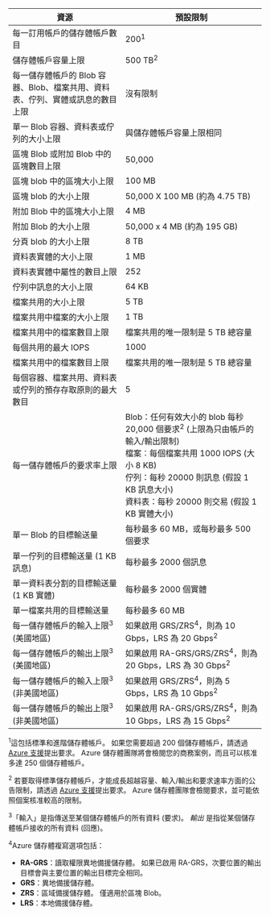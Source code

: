 | 資源 | 預設限制 |
| --- | --- |
| 每一訂用帳戶的儲存體帳戶數目 |200<sup>1</sup> |
| 儲存體帳戶容量上限 |500 TB<sup>2</sup> |
| 每一儲存體帳戶的 Blob 容器、Blob、檔案共用、資料表、佇列、實體或訊息的數目上限 |沒有限制 |
| 單一 Blob 容器、資料表或佇列的大小上限 |與儲存體帳戶容量上限相同 |
| 區塊 Blob 或附加 Blob 中的區塊數目上限 |50,000 |
| 區塊 blob 中的區塊大小上限 |100 MB |
| 區塊 blob 的大小上限 |50,000 X 100 MB (約為 4.75 TB) |
| 附加 Blob 中的區塊大小上限 |4 MB |
| 附加 Blob 的大小上限 |50,000 x 4 MB (約為 195 GB) |
| 分頁 blob 的大小上限 |8 TB |
| 資料表實體的大小上限 |1 MB |
| 資料表實體中屬性的數目上限 |252 |
| 佇列中訊息的大小上限 |64 KB |
| 檔案共用的大小上限 |5 TB |
| 檔案共用中檔案的大小上限 |1 TB |
| 檔案共用中的檔案數目上限 |檔案共用的唯一限制是 5 TB 總容量 |
| 每個共用的最大 IOPS |1000 |
| 檔案共用中的檔案數目上限 |檔案共用的唯一限制是 5 TB 總容量 |
| 每個容器、檔案共用、資料表或佇列的預存存取原則的最大數目 |5 |
| 每一儲存體帳戶的要求率上限 |Blob：任何有效大小的 blob 每秒 20,000 個要求<sup>2</sup> (上限為只由帳戶的輸入/輸出限制) <br />檔案︰每個檔案共用 1000 IOPS (大小 8 KB) <br />佇列：每秒 20000 則訊息 (假設 1 KB 訊息大小)<br />資料表：每秒 20000 則交易 (假設 1 KB 實體大小) |
| 單一 Blob 的目標輸送量 |每秒最多 60 MB，或每秒最多 500 個要求 |
| 單一佇列的目標輸送量 (1 KB 訊息) |每秒最多 2000 個訊息 |
| 單一資料表分割的目標輸送量 (1 KB 實體) |每秒最多 2000 個實體 |
| 單一檔案共用的目標輸送量 |每秒最多 60 MB |
| 每一儲存體帳戶的輸入上限<sup>3</sup> (美國地區) |如果啟用 GRS/ZRS<sup>4</sup>，則為 10 Gbps，LRS 為 20 Gbps<sup>2</sup> |
| 每一儲存體帳戶的輸出上限<sup>3</sup> (美國地區) |如果啟用 RA-GRS/GRS/ZRS<sup>4</sup>，則為 20 Gbps，LRS 為 30 Gbps<sup>2</sup> |
| 每一儲存體帳戶的輸入上限<sup>3</sup> (非美國地區) |如果啟用 GRS/ZRS<sup>4</sup>，則為 5 Gbps，LRS 為 10 Gbps<sup>2</sup> |
| 每一儲存體帳戶的輸出上限<sup>3</sup> (非美國地區) |如果啟用 RA-GRS/GRS/ZRS<sup>4</sup>，則為 10 Gbps，LRS 為 15 Gbps<sup>2</sup> |

<sup>1</sup>這包括標準和進階儲存體帳戶。 如果您需要超過 200 個儲存體帳戶，請透過 [Azure 支援](https://azure.microsoft.com/support/faq/)提出要求。 Azure 儲存體團隊將會檢閱您的商務案例，而且可以核准多達 250 個儲存體帳戶。 

<sup>2</sup> 若要取得標準儲存體帳戶，才能成長超越容量、輸入/輸出和要求速率方面的公告限制，請透過 [Azure 支援](https://azure.microsoft.com/support/faq/)提出要求。 Azure 儲存體團隊會檢閱要求，並可能依照個案核准較高的限制。

<sup>3</sup>「輸入」是指傳送至某個儲存體帳戶的所有資料 (要求)。 *輸出* 是指從某個儲存體帳戶接收的所有資料 (回應)。  

<sup>4</sup>Azure 儲存體複寫選項包括：
* **RA-GRS**：讀取權限異地備援儲存體。 如果已啟用 RA-GRS，次要位置的輸出目標會與主要位置的輸出目標完全相同。
* **GRS**：異地備援儲存體。 
* **ZRS**：區域備援儲存體。 僅適用於區塊 Blob。 
* **LRS**：本地備援儲存體。 


